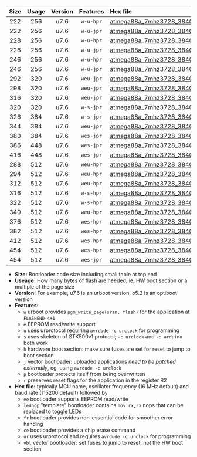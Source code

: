 |Size|Usage|Version|Features|Hex file|
|:-:|:-:|:-:|:-:|:--|
|222|256|u7.6|`w-u-hpr`|[atmega88a_7mhz3728_38400bps_ur.hex](https://raw.githubusercontent.com/stefanrueger/urboot/main/atmega88a_7mhz3728_38400bps_ur.hex)|
|222|256|u7.6|`w-u-jpr`|[atmega88a_7mhz3728_38400bps_ur_vbl.hex](https://raw.githubusercontent.com/stefanrueger/urboot/main/atmega88a_7mhz3728_38400bps_ur_vbl.hex)|
|228|256|u7.6|`w-u-hpr`|[atmega88a_7mhz3728_38400bps_lednop_ur.hex](https://raw.githubusercontent.com/stefanrueger/urboot/main/atmega88a_7mhz3728_38400bps_lednop_ur.hex)|
|228|256|u7.6|`w-u-jpr`|[atmega88a_7mhz3728_38400bps_lednop_ur_vbl.hex](https://raw.githubusercontent.com/stefanrueger/urboot/main/atmega88a_7mhz3728_38400bps_lednop_ur_vbl.hex)|
|246|256|u7.6|`w-u-hpr`|[atmega88a_7mhz3728_38400bps_lednop_fr_ur.hex](https://raw.githubusercontent.com/stefanrueger/urboot/main/atmega88a_7mhz3728_38400bps_lednop_fr_ur.hex)|
|246|256|u7.6|`w-u-jpr`|[atmega88a_7mhz3728_38400bps_lednop_fr_ur_vbl.hex](https://raw.githubusercontent.com/stefanrueger/urboot/main/atmega88a_7mhz3728_38400bps_lednop_fr_ur_vbl.hex)|
|292|320|u7.6|`weu-jpr`|[atmega88a_7mhz3728_38400bps_ee_ur_vbl.hex](https://raw.githubusercontent.com/stefanrueger/urboot/main/atmega88a_7mhz3728_38400bps_ee_ur_vbl.hex)|
|298|320|u7.6|`weu-jpr`|[atmega88a_7mhz3728_38400bps_ee_lednop_ur_vbl.hex](https://raw.githubusercontent.com/stefanrueger/urboot/main/atmega88a_7mhz3728_38400bps_ee_lednop_ur_vbl.hex)|
|316|320|u7.6|`weu-jpr`|[atmega88a_7mhz3728_38400bps_ee_lednop_fr_ur_vbl.hex](https://raw.githubusercontent.com/stefanrueger/urboot/main/atmega88a_7mhz3728_38400bps_ee_lednop_fr_ur_vbl.hex)|
|320|320|u7.6|`w-s-jpr`|[atmega88a_7mhz3728_38400bps_vbl.hex](https://raw.githubusercontent.com/stefanrueger/urboot/main/atmega88a_7mhz3728_38400bps_vbl.hex)|
|326|384|u7.6|`w-s-jpr`|[atmega88a_7mhz3728_38400bps_lednop_vbl.hex](https://raw.githubusercontent.com/stefanrueger/urboot/main/atmega88a_7mhz3728_38400bps_lednop_vbl.hex)|
|344|384|u7.6|`weu-jpr`|[atmega88a_7mhz3728_38400bps_ee_lednop_fr_ce_ur_vbl.hex](https://raw.githubusercontent.com/stefanrueger/urboot/main/atmega88a_7mhz3728_38400bps_ee_lednop_fr_ce_ur_vbl.hex)|
|380|384|u7.6|`wes-jpr`|[atmega88a_7mhz3728_38400bps_ee_vbl.hex](https://raw.githubusercontent.com/stefanrueger/urboot/main/atmega88a_7mhz3728_38400bps_ee_vbl.hex)|
|386|448|u7.6|`wes-jpr`|[atmega88a_7mhz3728_38400bps_ee_lednop_vbl.hex](https://raw.githubusercontent.com/stefanrueger/urboot/main/atmega88a_7mhz3728_38400bps_ee_lednop_vbl.hex)|
|416|448|u7.6|`wes-jpr`|[atmega88a_7mhz3728_38400bps_ee_lednop_fr_vbl.hex](https://raw.githubusercontent.com/stefanrueger/urboot/main/atmega88a_7mhz3728_38400bps_ee_lednop_fr_vbl.hex)|
|288|512|u7.6|`weu-hpr`|[atmega88a_7mhz3728_38400bps_ee_ur.hex](https://raw.githubusercontent.com/stefanrueger/urboot/main/atmega88a_7mhz3728_38400bps_ee_ur.hex)|
|294|512|u7.6|`weu-hpr`|[atmega88a_7mhz3728_38400bps_ee_lednop_ur.hex](https://raw.githubusercontent.com/stefanrueger/urboot/main/atmega88a_7mhz3728_38400bps_ee_lednop_ur.hex)|
|312|512|u7.6|`weu-hpr`|[atmega88a_7mhz3728_38400bps_ee_lednop_fr_ur.hex](https://raw.githubusercontent.com/stefanrueger/urboot/main/atmega88a_7mhz3728_38400bps_ee_lednop_fr_ur.hex)|
|316|512|u7.6|`w-s-hpr`|[atmega88a_7mhz3728_38400bps.hex](https://raw.githubusercontent.com/stefanrueger/urboot/main/atmega88a_7mhz3728_38400bps.hex)|
|322|512|u7.6|`w-s-hpr`|[atmega88a_7mhz3728_38400bps_lednop.hex](https://raw.githubusercontent.com/stefanrueger/urboot/main/atmega88a_7mhz3728_38400bps_lednop.hex)|
|340|512|u7.6|`weu-hpr`|[atmega88a_7mhz3728_38400bps_ee_lednop_fr_ce_ur.hex](https://raw.githubusercontent.com/stefanrueger/urboot/main/atmega88a_7mhz3728_38400bps_ee_lednop_fr_ce_ur.hex)|
|376|512|u7.6|`wes-hpr`|[atmega88a_7mhz3728_38400bps_ee.hex](https://raw.githubusercontent.com/stefanrueger/urboot/main/atmega88a_7mhz3728_38400bps_ee.hex)|
|382|512|u7.6|`wes-hpr`|[atmega88a_7mhz3728_38400bps_ee_lednop.hex](https://raw.githubusercontent.com/stefanrueger/urboot/main/atmega88a_7mhz3728_38400bps_ee_lednop.hex)|
|412|512|u7.6|`wes-hpr`|[atmega88a_7mhz3728_38400bps_ee_lednop_fr.hex](https://raw.githubusercontent.com/stefanrueger/urboot/main/atmega88a_7mhz3728_38400bps_ee_lednop_fr.hex)|
|454|512|u7.6|`wes-hpr`|[atmega88a_7mhz3728_38400bps_ee_lednop_fr_ce.hex](https://raw.githubusercontent.com/stefanrueger/urboot/main/atmega88a_7mhz3728_38400bps_ee_lednop_fr_ce.hex)|
|454|512|u7.6|`wes-jpr`|[atmega88a_7mhz3728_38400bps_ee_lednop_fr_ce_vbl.hex](https://raw.githubusercontent.com/stefanrueger/urboot/main/atmega88a_7mhz3728_38400bps_ee_lednop_fr_ce_vbl.hex)|

- **Size:** Bootloader code size including small table at top end
- **Useage:** How many bytes of flash are needed, ie, HW boot section or a multiple of the page size
- **Version:** For example, u7.6 is an urboot version, o5.2 is an optiboot version
- **Features:**
  + `w` urboot provides `pgm_write_page(sram, flash)` for the application at `FLASHEND-4+1`
  + `e` EEPROM read/write support
  + `u` uses urprotocol requiring `avrdude -c urclock` for programming
  + `s` uses skeleton of STK500v1 protocol; `-c urclock` and `-c arduino` both work
  + `h` hardware boot section: make sure fuses are set for reset to jump to boot section
  + `j` vector bootloader: uploaded applications *need to be patched externally*, eg, using `avrdude -c urclock`
  + `p` bootloader protects itself from being overwritten
  + `r` preserves reset flags for the application in the register R2
- **Hex file:** typically MCU name, oscillator frequency (16 MHz default) and baud rate (115200 default) followed by
  + `ee` bootloader supports EEPROM read/write
  + `lednop` "template" bootloader contains `mov rx,rx` nops that can be replaced to toggle LEDs
  + `fr` bootloader provides non-essential code for smoother error handing
  + `ce` bootloader provides a chip erase command
  + `ur` uses urprotocol and requires `avrdude -c urclock` for programming
  + `vbl` vector bootloader: set fuses to jump to reset, not the HW boot section
